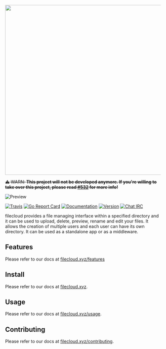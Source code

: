 <p align="center">
  <img src="https://raw.githubusercontent.com/filecloud/logo/master/banner.png" width="550"/>
</p>

~~⚠️ WARN: **This project will not be developed anymore. If you're willing to take over this project, please read [#532](https://github.com/dream10201/filecloud/issues/532) for more info!**~~

![Preview](https://user-images.githubusercontent.com/5447088/50716739-ebd26700-107a-11e9-9817-14230c53efd2.gif)

[![Travis](https://img.shields.io/travis/com/dream10201/filecloud.svg?style=flat-square)](https://travis-ci.com/dream10201/filecloud)
[![Go Report Card](https://goreportcard.com/badge/github.com/dream10201/filecloud?style=flat-square)](https://goreportcard.com/report/github.com/dream10201/filecloud)
[![Documentation](https://img.shields.io/badge/godoc-reference-blue.svg?style=flat-square)](http://godoc.org/github.com/dream10201/filecloud)
[![Version](https://img.shields.io/github/release/dream10201/filecloud.svg?style=flat-square)](https://github.com/dream10201/filecloud/releases/latest)
[![Chat IRC](https://img.shields.io/badge/freenode-%23filecloud-blue.svg?style=flat-square)](http://webchat.freenode.net/?channels=%23filecloud)

filecloud provides a file managing interface within a specified directory and it can be used to upload, delete, preview, rename and edit your files. It allows the creation of multiple users and each user can have its own directory. It can be used as a standalone app or as a middleware.

## Features

Please refer to our docs at [filecloud.xyz/features](https://filecloud.xyz/features)

## Install

Please refer to our docs at [filecloud.xyz](https://filecloud.xyz/).

## Usage

Please refer to our docs at [filecloud.xyz/usage](https://filecloud.xyz/usage).

## Contributing

Please refer to our docs at [filecloud.xyz/contributing](https://filecloud.xyz/contributing).
